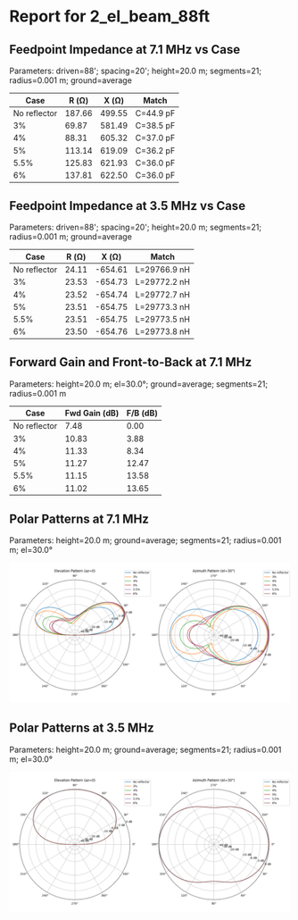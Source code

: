 # Report for 2_el_beam_88ft

## Feedpoint Impedance at 7.1 MHz vs Case

Parameters: driven=88'; spacing=20'; height=20.0 m; segments=21; radius=0.001 m; ground=average

| Case | R (Ω) | X (Ω) | Match |
| --- | --- | --- | --- |
| No reflector | 187.66 | 499.55 | C=44.9 pF |
| 3% | 69.87 | 581.49 | C=38.5 pF |
| 4% | 88.31 | 605.32 | C=37.0 pF |
| 5% | 113.14 | 619.09 | C=36.2 pF |
| 5.5% | 125.83 | 621.93 | C=36.0 pF |
| 6% | 137.81 | 622.50 | C=36.0 pF |

## Feedpoint Impedance at 3.5 MHz vs Case

Parameters: driven=88'; spacing=20'; height=20.0 m; segments=21; radius=0.001 m; ground=average

| Case | R (Ω) | X (Ω) | Match |
| --- | --- | --- | --- |
| No reflector | 24.11 | -654.61 | L=29766.9 nH |
| 3% | 23.53 | -654.73 | L=29772.2 nH |
| 4% | 23.52 | -654.74 | L=29772.7 nH |
| 5% | 23.51 | -654.75 | L=29773.3 nH |
| 5.5% | 23.51 | -654.75 | L=29773.5 nH |
| 6% | 23.50 | -654.76 | L=29773.8 nH |

## Forward Gain and Front-to-Back at 7.1 MHz

Parameters: height=20.0 m; el=30.0°; ground=average; segments=21; radius=0.001 m

| Case | Fwd Gain (dB) | F/B (dB) |
| --- | --- | --- |
| No reflector | 7.48 | 0.00 |
| 3% | 10.83 | 3.88 |
| 4% | 11.33 | 8.34 |
| 5% | 11.27 | 12.47 |
| 5.5% | 11.15 | 13.58 |
| 6% | 11.02 | 13.65 |

## Polar Patterns at 7.1 MHz

Parameters: height=20.0 m; ground=average; segments=21; radius=0.001 m; el=30.0°

![Polar Patterns at 7.1 MHz](polar_patterns_7.1MHz.png)

## Polar Patterns at 3.5 MHz

Parameters: height=20.0 m; ground=average; segments=21; radius=0.001 m; el=30.0°

![Polar Patterns at 3.5 MHz](polar_patterns_3.5MHz.png)
